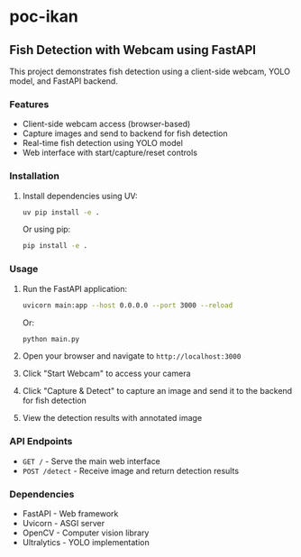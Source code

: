 # poc-ikan

## Fish Detection with Webcam using FastAPI

This project demonstrates fish detection using a client-side webcam, YOLO model, and FastAPI backend.

### Features

- Client-side webcam access (browser-based)
- Capture images and send to backend for fish detection
- Real-time fish detection using YOLO model
- Web interface with start/capture/reset controls

### Installation

1. Install dependencies using UV:
   ```bash
   uv pip install -e .
   ```

   Or using pip:
   ```bash
   pip install -e .
   ```

### Usage

1. Run the FastAPI application:
   ```bash
   uvicorn main:app --host 0.0.0.0 --port 3000 --reload
   ```

   Or:
   ```bash
   python main.py
   ```

2. Open your browser and navigate to `http://localhost:3000`

3. Click "Start Webcam" to access your camera

4. Click "Capture & Detect" to capture an image and send it to the backend for fish detection

5. View the detection results with annotated image

### API Endpoints

- `GET /` - Serve the main web interface
- `POST /detect` - Receive image and return detection results

### Dependencies

- FastAPI - Web framework
- Uvicorn - ASGI server
- OpenCV - Computer vision library
- Ultralytics - YOLO implementation
